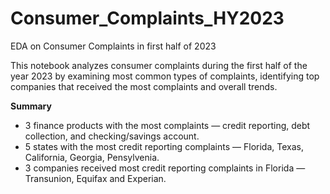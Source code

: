 # Consumer_Complaints_HY2023
EDA on Consumer Complaints in first half of 2023

This notebook analyzes consumer complaints during the first half of the year 2023 by examining most common types of complaints, identifying top companies that received the most complaints and overall trends.

**Summary**
- 3 finance products with the most complaints — credit reporting, debt collection, and checking/savings account.
- 5 states with the most credit reporting complaints — Florida, Texas, California, Georgia, Pensylvenia.
- 3 companies received most credit reporting complaints in Florida — Transunion, Equifax and Experian.
